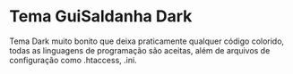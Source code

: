 # Tema GuiSaldanha Dark

Tema Dark muito bonito que deixa praticamente qualquer código colorido, todas as linguagens de programação são aceitas, além de arquivos de configuração como .htaccess, .ini.
